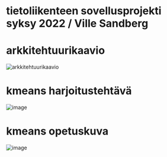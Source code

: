 # tietoliikenteen sovellusprojekti syksy 2022 / Ville Sandberg



# arkkitehtuurikaavio
![arkkitehtuurikaavio](https://user-images.githubusercontent.com/99398876/199468858-7a31d180-b60e-4c1e-b104-fa0673d66750.PNG)

# kmeans harjoitustehtävä
![image](https://user-images.githubusercontent.com/99398876/204475630-815fb3b7-66dc-460f-a5cb-d410711c659b.png)

# kmeans opetuskuva
![image](https://user-images.githubusercontent.com/99398876/205618281-b4d472ab-4305-4f20-ac62-1881dd22a3a4.png)





